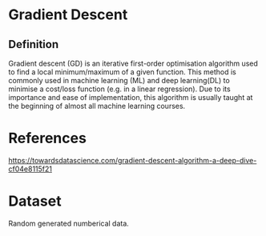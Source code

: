 # Gradient Descent
	
## Definition	
Gradient descent (GD) is an iterative first-order optimisation algorithm used to find a local minimum/maximum of a given function. 
This method is commonly used in machine learning (ML) and deep learning(DL) to minimise a cost/loss function (e.g. in a linear 
regression). Due to its importance and ease of implementation, this algorithm is usually taught at the beginning of almost all machine 
learning courses.
	
# References
	
https://towardsdatascience.com/gradient-descent-algorithm-a-deep-dive-cf04e8115f21
	

# Dataset
	
Random generated numberical data.

